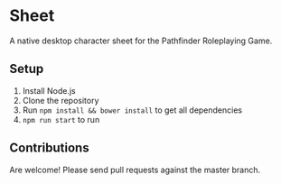 # Sheet
A native desktop character sheet for the Pathfinder Roleplaying Game.

## Setup
1. Install Node.js
2. Clone the repository
3. Run `npm install && bower install` to get all dependencies
4. `npm run start` to run

## Contributions
Are welcome! Please send pull requests against the master branch.
